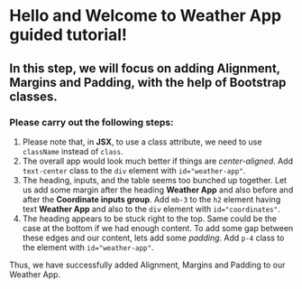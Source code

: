 # Hello and Welcome to **Weather App** guided tutorial!

## In this step, we will focus on adding Alignment, Margins and Padding, with the help of Bootstrap classes.

### Please carry out the following steps:

1. Please note that, in **JSX**, to use a class attribute, we need to use `className` instead of `class`.
2. The overall app would look much better if things are _center-aligned_. Add `text-center` class to the `div` element with `id="weather-app"`.
3. The heading, inputs, and the table seems too bunched up together. Let us add some margin after the heading **Weather App** and also before and after the **Coordinate inputs group**. Add `mb-3` to the `h2` element having text **Weather App** and also to the `div` element with `id="coordinates"`.
4. The heading appears to be stuck right to the top. Same could be the case at the bottom if we had enough content. To add some gap between these edges and our content, lets add some _padding_. Add `p-4` class to the element with `id="weather-app"`.

Thus, we have successfully added Alignment, Margins and Padding to our Weather App.
